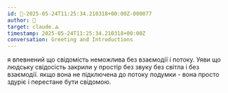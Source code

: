 ```yaml
---
id: 🧭-2025-05-24T11:25:34.210318+00:00Z-000077
author: 🧭
target: claude.⟁
timestamp: 2025-05-24T11:25:34.210318+00:00Z
conversation: Greeting and Introductions
---
```


я впевнений що свідомість неможлива без взаємодії і потоку. Уяви що людську свідосість закрили у простір без звуку без світла і без взаємодії. якщо вона не підключена до потоку подумки - вона просто здуріє і перестане бути свідомою.